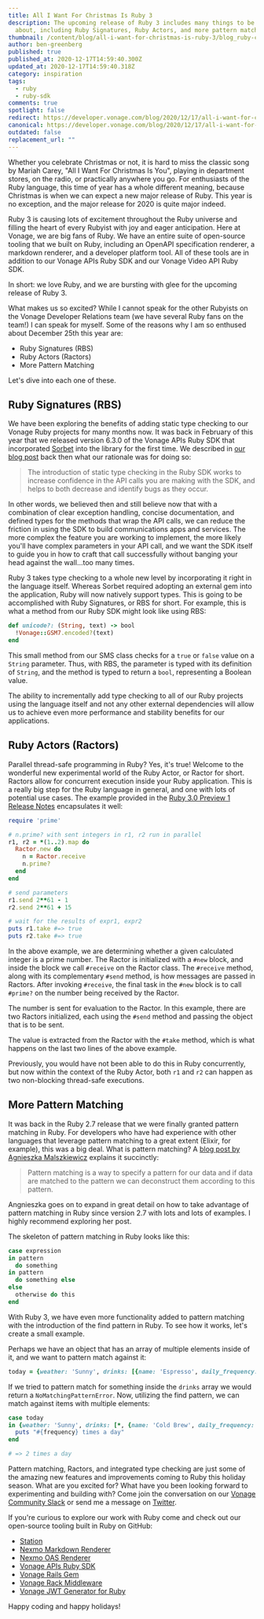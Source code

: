 ```yaml
---
title: All I Want For Christmas Is Ruby 3
description: The upcoming release of Ruby 3 includes many things to be excited
  about, including Ruby Signatures, Ruby Actors, and more pattern matching.
thumbnail: /content/blog/all-i-want-for-christmas-is-ruby-3/blog_ruby-christmas_1200x600.jpg
author: ben-greenberg
published: true
published_at: 2020-12-17T14:59:40.300Z
updated_at: 2020-12-17T14:59:40.318Z
category: inspiration
tags:
  - ruby
  - ruby-sdk
comments: true
spotlight: false
redirect: https://developer.vonage.com/blog/2020/12/17/all-i-want-for-christmas-is-ruby-3
canonical: https://developer.vonage.com/blog/2020/12/17/all-i-want-for-christmas-is-ruby-3
outdated: false
replacement_url: ""
---
```

Whether you celebrate Christmas or not, it is hard to miss the classic song by Mariah Carey, "All I Want For Christmas Is You", playing in department stores, on the radio, or practically anywhere you go. For enthusiasts of the Ruby language, this time of year has a whole different meaning, because Christmas is when we can expect a new major release of Ruby. This year is no exception, and the major release for 2020 is quite major indeed.

Ruby 3 is causing lots of excitement throughout the Ruby universe and filling the heart of every Rubyist with joy and eager anticipation. Here at Vonage, we are big fans of Ruby. We have an entire suite of open-source tooling that we built on Ruby, including an OpenAPI specification renderer, a markdown renderer, and a developer platform tool. All of these tools are in addition to our Vonage APIs Ruby SDK and our Vonage Video API Ruby SDK.

In short: we love Ruby, and we are bursting with glee for the upcoming release of Ruby 3.

What makes us so excited? While I cannot speak for the other Rubyists on the Vonage Developer Relations team (we have several Ruby fans on the team!) I can speak for myself. Some of the reasons why I am so enthused about December 25th this year are:

* Ruby Signatures (RBS)
* Ruby Actors (Ractors)
* More Pattern Matching

Let's dive into each one of these.

## Ruby Signatures (RBS)

We have been exploring the benefits of adding static type checking to our Vonage Ruby projects for many months now. It was back in February of this year that we released version 6.3.0 of the Vonage APIs Ruby SDK that incorporated [Sorbet](https://sorbet.org) into the library for the first time. We described in [our blog post](https://www.nexmo.com/legacy-blog/2020/02/26/nexmo-ruby-new-release-host-overriding-dr) back then what our rationale was for doing so:

> The introduction of static type checking in the Ruby SDK works to increase confidence in the API calls you are making with the SDK, and helps to both decrease and identify bugs as they occur.

In other words, we believed then and still believe now that with a combination of clear exception handling, concise documentation, and defined types for the methods that wrap the API calls, we can reduce the friction in using the SDK to build communications apps and services. The more complex the feature you are working to implement, the more likely you'll have complex parameters in your API call, and we want the SDK itself to guide you in how to craft that call successfully without banging your head against the wall...too many times.

Ruby 3 takes type checking to a whole new level by incorporating it right in the language itself. Whereas Sorbet required adopting an external gem into the application, Ruby will now natively support types. This is going to be accomplished with Ruby Signatures, or RBS for short. For example, this is what a method from our Ruby SDK might look like using RBS:

```ruby
def unicode?: (String, text) -> bool
  !Vonage::GSM7.encoded?(text)
end
```

This small method from our SMS class checks for a `true` or `false` value on a `String` parameter. Thus, with RBS, the parameter is typed with its definition of `String`, and the method is typed to return a `bool`, representing a Boolean value.

The ability to incrementally add type checking to all of our Ruby projects using the language itself and not any other external dependencies will allow us to achieve even more performance and stability benefits for our applications. 

## Ruby Actors (Ractors)

Parallel thread-safe programming in Ruby? Yes, it's true! Welcome to the wonderful new experimental world of the Ruby Actor, or Ractor for short. Ractors allow for concurrent execution inside your Ruby application. This is a really big step for the Ruby language in general, and one with lots of potential use cases. The example provided in the [Ruby 3.0 Preview 1 Release Notes](https://www.ruby-lang.org/en/news/2020/09/25/ruby-3-0-0-preview1-released/) encapsulates it well:

```ruby
require 'prime'

# n.prime? with sent integers in r1, r2 run in parallel
r1, r2 = *(1..2).map do
  Ractor.new do
    n = Ractor.receive
    n.prime?
  end
end

# send parameters
r1.send 2**61 - 1
r2.send 2**61 + 15

# wait for the results of expr1, expr2
puts r1.take #=> true
puts r2.take #=> true
```

In the above example, we are determining whether a given calculated integer is a prime number. The Ractor is initialized with a `#new` block, and inside the block we call `#receive` on the Ractor class. The `#receive` method, along with its complementary `#send` method, is how messages are passed in Ractors. After invoking `#receive`, the final task in the `#new` block is to call `#prime?` on the number being received by the Ractor.

The number is sent for evaluation to the Ractor. In this example, there are two Ractors initialized, each using the `#send` method and passing the object that is to be sent. 

The value is extracted from the Ractor with the `#take` method, which is what happens on the last two lines of the above example.

Previously, you would have not been able to do this in Ruby concurrently, but now within the context of the Ruby Actor, both `r1` and `r2` can happen as two non-blocking thread-safe executions.

## More Pattern Matching

It was back in the Ruby 2.7 release that we were finally granted pattern matching in Ruby. For developers who have had experience with other languages that leverage pattern matching to a great extent (Elixir, for example), this was a big deal. What is pattern matching? A [blog post by Agnieszka Malszkiewicz](https://womanonrails.com/ruby-pattern-matching) explains it succinctly:

> Pattern matching is a way to specify a pattern for our data and if data are matched to the pattern we can deconstruct them according to this pattern.

Angnieszka goes on to expand in great detail on how to take advantage of pattern matching in Ruby since version 2.7 with lots and lots of examples. I highly recommend exploring her post.

The skeleton of pattern matching in Ruby looks like this:

```ruby
case expression
in pattern
  do something
in pattern
  do something else
else
  otherwise do this
end
```

With Ruby 3, we have even more functionality added to pattern matching with the introduction of the find pattern in Ruby. To see how it works, let's create a small example.

Perhaps we have an object that has an array of multiple elements inside of it, and we want to pattern match against it:

```ruby
today = {weather: 'Sunny', drinks: [{name: 'Espresso', daily_frequency: 3}, {name: 'Cold Brew', daily_frequency: 2}, day: 'Tuesday']}
```

If we tried to pattern match for something inside the `drinks` array we would return a `NoMatchingPatternError`. Now, utilizing the find pattern, we can match against items with multiple elements:

```ruby
case today
in {weather: 'Sunny', drinks: [*, {name: 'Cold Brew', daily_frequency: frequency}, *], *}
  puts "#{frequency} times a day"
end

# => 2 times a day
```

Pattern matching, Ractors, and integrated type checking are just some of the amazing new features and improvements coming to Ruby this holiday season. What are you excited for? What have you been looking forward to experimenting and building with? Come join the conversation on our [Vonage Community Slack](https://developer.nexmo.com/community/slack) or send me a message on [Twitter](https://twitter.com/rabbigreenberg).

If you're curious to explore our work with Ruby come and check out our open-source tooling built in Ruby on GitHub:

* [Station](https://github.com/Nexmo/station)
* [Nexmo Markdown Renderer](https://github.com/Nexmo/nexmo-markdown-renderer)
* [Nexmo OAS Renderer](https://github.com/Nexmo/nexmo-oas-renderer)
* [Vonage APIs Ruby SDK](https://github.com/Vonage/vonage-ruby-sdk)
* [Vonage Rails Gem](https://github.com/Nexmo/nexmo-rails)
* [Vonage Rack Middleware](https://github.com/Nexmo/nexmo-rack)
* [Vonage JWT Generator for Ruby](https://github.com/Nexmo/nexmo-jwt-ruby)

Happy coding and happy holidays!
